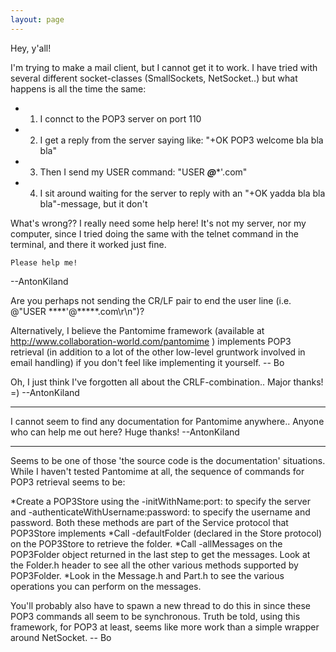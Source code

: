 ```yaml
---
layout: page
---
```


Hey, y'all!

I'm trying to make a mail client, but I cannot get it to work.  I have tried with several different socket-classes (SmallSockets, NetSocket..) but what happens is all the time the same:


*    1.  I connct to the POP3 server on port 110
*    2.  I get a reply from the server saying like: "+OK POP3 welcome bla bla bla"
*    3.  Then I send my USER command: "USER *****@******'.com"
*    4.  I sit around waiting for the server to reply with an "+OK yadda bla bla bla"-message, but it don't



 What's wrong??  I really need some help here!  It's not my server, nor my computer, since I tried doing the same with the telnet command in the terminal, and there it worked just fine.

    Please help me!


--AntonKiland

Are you perhaps not sending the CR/LF pair to end the user line (i.e. @"USER ****'@*****.com\r\n")? 

Alternatively, I believe the Pantomime framework (available at http://www.collaboration-world.com/pantomime ) implements POP3 retrieval (in addition to a lot of the other low-level gruntwork involved in email handling) if you don't feel like implementing it yourself. -- Bo

Oh, I just think I've forgotten all about the CRLF-combination.. Major thanks! =)  --AntonKiland

----

I cannot seem to find any documentation for Pantomime anywhere.. Anyone who can help me out here?  Huge thanks!  --AntonKiland

----

Seems to be one of those 'the source code is the documentation' situations.  While I haven't tested Pantomime at all, the sequence of commands for POP3 retrieval seems to be:

*Create a POP3Store using the -initWithName:port: to specify the server and -authenticateWithUsername:password: to specify the username and password.  Both these methods are part of the Service protocol that POP3Store implements
*Call -defaultFolder (declared in the Store protocol) on the POP3Store to retrieve the folder.
*Call -allMessages on the POP3Folder object returned in the last step to get the messages.  Look at the Folder.h header to see all the other various methods supported by POP3Folder.
*Look in the Message.h and Part.h to see the various operations you can perform on the messages.

You'll probably also have to spawn a new thread to do this in since these POP3 commands all seem to be synchronous.  Truth be told, using this framework, for POP3 at least, seems like more work than a simple wrapper around NetSocket. -- Bo
